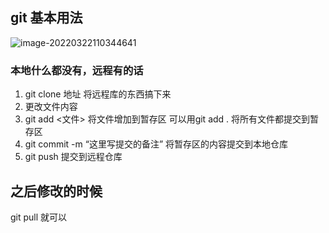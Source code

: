 ## git 基本用法

![image-20220322110344641](D:\program\c++\cplusplusnotebook\git.assets\image-20220322110344641.png)

### 本地什么都没有，远程有的话

1. git clone 地址   将远程库的东西搞下来
2. 更改文件内容
3. git add <文件> 将文件增加到暂存区  可以用git add . 将所有文件都提交到暂存区
4. git commit -m “这里写提交的备注”   将暂存区的内容提交到本地仓库
5. git push 提交到远程仓库

## 之后修改的时候

git pull 就可以

